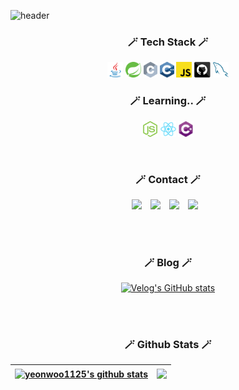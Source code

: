 ![header](https://capsule-render.vercel.app/api?type=Waving&height=200&section=header&text=Hello~&fontSize=55&theme=gruvbox_light)

<h3 align="center">🪄 Tech Stack 🪄</h3>
<p align="center">
  <code><img title="Java" height="25" src="images/java-original.svg"></code>
  <code><img title="Spring" height="25" src="images/spring.svg"></code>
  <code><img title="C" height="25" src="images/c.svg"></code>
  <code><img title="C++" height="25" src="images/cpp.svg"></code>
  <code><img title="Javascript" height="25" src="images/javascript.svg"></code>
  <code><img title="GitHub" height="25" src="images/github.svg"></code>
  <code><img title="MySQL" height="25" src="images/mysql.svg"></code>
</p>

<h3 align="center">🪄 Learning.. 🪄</h3>
<p align="center">
  <code><img title="Nodejs" height="25" src="images/nodejs-icon-logo.svg"></code>
  <code><img title="React" height="25" src="images/react-original.svg"></code>
  <code><img title="C#" height="25" src="images/cSharp.svg"></code>
</p>
<br>
<h3 align="center">🪄 Contact 🪄</h3>
<p align="center">
 <a href="https://facebook.com/yeonwoo1125" target="_blank"><img src="https://img.shields.io/badge/FaceBook-1877F2?style=flat&logo=Facebook&logoColor=white"/></a>
<a href="https://www.instagram.com/yw_go_/" target="_blank"><img src="http://img.shields.io/badge/-Instargram-E4405F?style=flat&logo=Instagram&logoColor=white" style="height : auto; margin-left : 10px; margin-right : 10px;"/></a>
<a href="https://www.linkedin.com/in/yeonwoo1125" target="_blank"><img src="https://img.shields.io/badge/LinkedIn-0077B5?style=flat&logo=LinkedIn&logoColor=white"/></a>
  <a href="https://velog.io/@yeonwoo1125">
    <img 
        src="http://img.shields.io/badge/-Velog-00aaa7?style=flat&logo=Vector Logo Zone&link=https://velog.io/@yeonwoo1125"
        style="height : auto; margin-left : 10px; margin-right : 10px;"/>
</a>

<br><br>
 
<h3 align="center">🪄 Blog 🪄</h3>

<div align="center" style="text-align:center">

[![Velog's GitHub stats](https://velog-readme-stats.vercel.app/api?name=yeonwoo1125)](https://velog.io/@yeonwoo1125)

</div>

<br><br>
  
  <h3 align="center">🪄 Github Stats 🪄</h3>
  
   | <a href="https://github.com/yeonwoo1125/github-readme-stats"><img align="center" src="https://github-readme-stats.vercel.app/api?username=yeonwoo1125&show_icons=true&include_all_commits=true&theme=vue&hide_border=true" alt="yeonwoo1125's github stats" /></a> | <a href="https://github.com/yeonwoo1125/github-readme-stats"><img align="center" src="https://github-readme-stats.vercel.app/api/top-langs/?username=yeonwoo1125&layout=compact&theme=vue&hide_border=true" /></a> |
| ------------- | ------------- |
</div>
              
